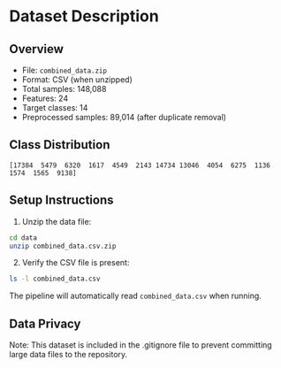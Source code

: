 # Dataset Description

## Overview
- File: `combined_data.zip`
- Format: CSV (when unzipped)
- Total samples: 148,088
- Features: 24
- Target classes: 14
- Preprocessed samples: 89,014 (after duplicate removal)

## Class Distribution
```
[17384  5479  6320  1617  4549  2143 14734 13046  4054  6275  1136  1574  1565  9138]
```

## Setup Instructions
1. Unzip the data file:
```bash
cd data
unzip combined_data.csv.zip
```

2. Verify the CSV file is present:
```bash
ls -l combined_data.csv
```

The pipeline will automatically read `combined_data.csv` when running.

## Data Privacy
Note: This dataset is included in the .gitignore file to prevent committing large data files to the repository.